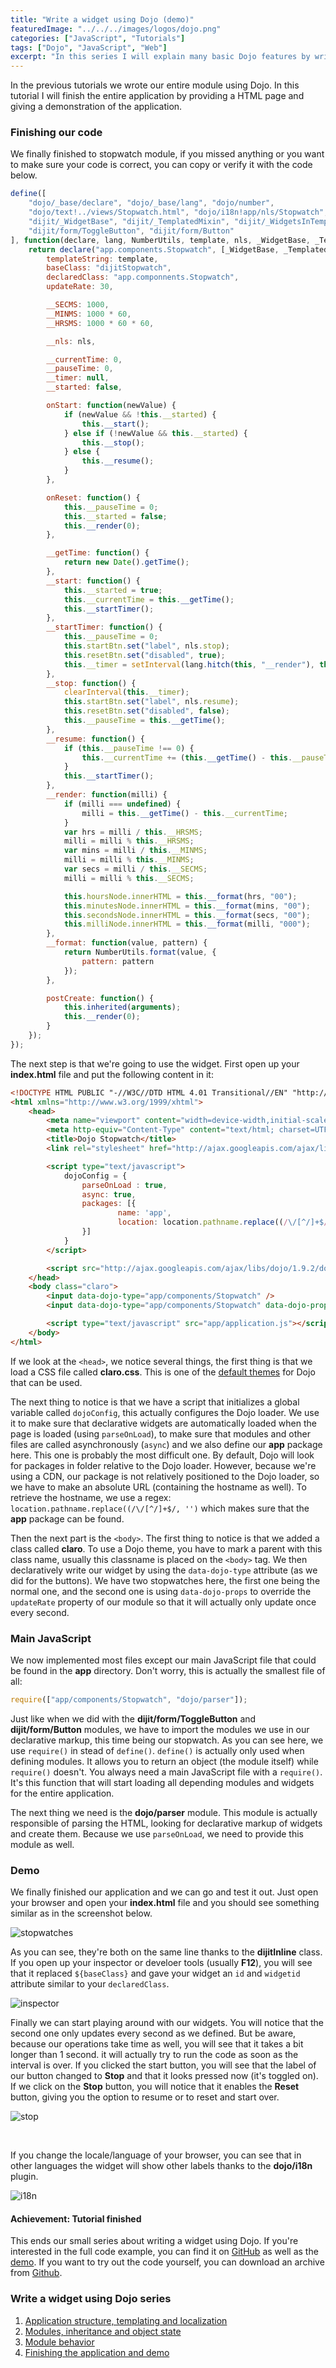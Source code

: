 ```yaml
---
title: "Write a widget using Dojo (demo)"
featuredImage: "../../../images/logos/dojo.png"
categories: ["JavaScript", "Tutorials"]
tags: ["Dojo", "JavaScript", "Web"]
excerpt: "In this series I will explain many basic Dojo features by writing a widget from scratch. Topics handled are internationalization, inheritance, AMD and more."
---
```


In the previous tutorials we wrote our entire module using Dojo. In this tutorial I will finish the entire application by providing a HTML page and giving a demonstration of the application.

### Finishing our code

We finally finished to stopwatch module, if you missed anything or you want to make sure your code is correct, you can copy or verify it with the code below.

```javascript
define([
    "dojo/_base/declare", "dojo/_base/lang", "dojo/number",
    "dojo/text!../views/Stopwatch.html", "dojo/i18n!app/nls/Stopwatch",
    "dijit/_WidgetBase", "dijit/_TemplatedMixin", "dijit/_WidgetsInTemplateMixin",
    "dijit/form/ToggleButton", "dijit/form/Button"
], function(declare, lang, NumberUtils, template, nls, _WidgetBase, _TemplatedMixin, _WidgetsInTemplateMixin) {
    return declare("app.components.Stopwatch", [_WidgetBase, _TemplatedMixin, _WidgetsInTemplateMixin], {
        templateString: template,
        baseClass: "dijitStopwatch",
        declaredClass: "app.componnents.Stopwatch",
        updateRate: 30,

        __SECMS: 1000,
        __MINMS: 1000 * 60,
        __HRSMS: 1000 * 60 * 60,

        __nls: nls,

        __currentTime: 0,
        __pauseTime: 0,
        __timer: null,
        __started: false,

        onStart: function(newValue) {
            if (newValue && !this.__started) {
                this.__start();
            } else if (!newValue && this.__started) {
                this.__stop();
            } else {
                this.__resume();
            }
        },

        onReset: function() {
            this.__pauseTime = 0;
            this.__started = false;
            this.__render(0);
        },

        __getTime: function() {
            return new Date().getTime();
        },
        __start: function() {
            this.__started = true;
            this.__currentTime = this.__getTime();
            this.__startTimer();
        },
        __startTimer: function() {
            this.__pauseTime = 0;
            this.startBtn.set("label", nls.stop);
            this.resetBtn.set("disabled", true);
            this.__timer = setInterval(lang.hitch(this, "__render"), this.__SECMS / this.updateRate);           
        },
        __stop: function() {
            clearInterval(this.__timer);
            this.startBtn.set("label", nls.resume);
            this.resetBtn.set("disabled", false);
            this.__pauseTime = this.__getTime();
        },
        __resume: function() {
            if (this.__pauseTime !== 0) {
                this.__currentTime += (this.__getTime() - this.__pauseTime);
            }
            this.__startTimer();
        },
        __render: function(milli) {
            if (milli === undefined) {
                milli = this.__getTime() - this.__currentTime;
            }
            var hrs = milli / this.__HRSMS;
            milli = milli % this.__HRSMS;
            var mins = milli / this.__MINMS;
            milli = milli % this.__MINMS;
            var secs = milli / this.__SECMS;
            milli = milli % this.__SECMS;

            this.hoursNode.innerHTML = this.__format(hrs, "00");
            this.minutesNode.innerHTML = this.__format(mins, "00");
            this.secondsNode.innerHTML = this.__format(secs, "00");
            this.milliNode.innerHTML = this.__format(milli, "000");
        },
        __format: function(value, pattern) {
            return NumberUtils.format(value, {
                pattern: pattern
            });
        },

        postCreate: function() {
            this.inherited(arguments);
            this.__render(0);
        }
    });
});
```

The next step is that we're going to use the widget. First open up your **index.html** file and put the following content in it:

```html
<!DOCTYPE HTML PUBLIC "-//W3C//DTD HTML 4.01 Transitional//EN" "http://www.w3.org/TR/html4/loose.dtd">
<html xmlns="http://www.w3.org/1999/xhtml">
    <head>
        <meta name="viewport" content="width=device-width,initial-scale=1,maximum-scale=1,minimum-scale=1,user-scalable=no" />
        <meta http-equiv="Content-Type" content="text/html; charset=UTF-8" />
        <title>Dojo Stopwatch</title>
        <link rel="stylesheet" href="http://ajax.googleapis.com/ajax/libs/dojo/1.9.1/dijit/themes/claro/claro.css" />

        <script type="text/javascript">
            dojoConfig = {
                parseOnLoad : true,
                async: true,
                packages: [{
                        name: 'app',
                        location: location.pathname.replace((/\/[^/]+$/, '') + 'app'
                }]
            }
        </script>

        <script src="http://ajax.googleapis.com/ajax/libs/dojo/1.9.2/dojo/dojo.js"></script>
    </head>
    <body class="claro">
        <input data-dojo-type="app/components/Stopwatch" />
        <input data-dojo-type="app/components/Stopwatch" data-dojo-props="updateRate: 1" />

        <script type="text/javascript" src="app/application.js"></script>
    </body>
</html>
```

If we look at the `<head>`, we notice several things, the first thing is that we load a CSS file called **claro.css**. This is one of the [default themes](http://dojotoolkit.org/reference-guide/1.9/dijit/themes.html#available-themes) for Dojo that can be used.

The next thing to notice is that we have a script that initializes a global variable called `dojoConfig`, this actually configures the Dojo loader. We use it to make sure that declarative widgets are automatically loaded when the page is loaded (using `parseOnLoad`), to make sure that modules and other files are called asynchronously (`async`) and we also define our **app** package here. This one is probably the most difficult one. By default, Dojo will look for packages in folder relative to the Dojo loader. However, because we're using a CDN, our package is not relatively positioned to the Dojo loader, so we have to make an absolute URL (containing the hostname as well). To retrieve the hostname, we use a regex: `location.pathname.replace((/\/[^/]+$/, '')` which makes sure that the **app** package can be found.

Then the next part is the `<body>`. The first thing to notice is that we added a class called **claro**. To use a Dojo theme, you have to mark a parent with this class name, usually this classname is placed on the `<body>` tag. We then declaratively write our widget by using the `data-dojo-type` attribute (as we did for the buttons). We have two stopwatches here, the first one being the normal one, and the second one is using `data-dojo-props` to override the `updateRate` property of our module so that it will actually only update once every second.

### Main JavaScript

We now implemented most files except our main JavaScript file that could be found in the **app** directory. Don't worry, this is actually the smallest file of all:

```javascript
require(["app/components/Stopwatch", "dojo/parser"]);
```

Just like when we did with the **dijit/form/ToggleButton** and **dijit/form/Button** modules, we have to import the modules we use in our declarative markup, this time being our stopwatch. As you can see here, we use `require()` in stead of `define()`. `define()` is actually only used when defining modules. It allows you to return an object (the module itself) while `require()` doesn't. You always need a main JavaScript file with a `require()`. It's this function that will start loading all depending modules and widgets for the entire application.

The next thing we need is the **dojo/parser** module. This module is actually responsible of parsing the HTML, looking for declarative markup of widgets and create them. Because we use `parseOnLoad`, we need to provide this module as well.

### Demo

We finally finished our application and we can go and test it out. Just open your browser and open your **index.html** file and you should see something similar as in the screenshot below.

![stopwatches](content/posts/2014/2014-01-10-dojo-widget-demo/images/stopwatches.png)

As you can see, they're both on the same line thanks to the **dijitInline** class. If you open up your inspector or develoer tools (usually **F12**), you will see that it replaced `${baseClass}` and gave your widget an `id` and `widgetid` attribute similar to your `declaredClass`.

![inspector](content/posts/2014/2014-01-10-dojo-widget-demo/images/inspector.png)

Finally we can start playing around with our widgets. You will notice that the second one only updates every second as we defined. But be aware, because our operations take time as well, you will see that it takes a bit longer than 1 second. it will actually try to run the code as soon as the interval is over. If you clicked the start button, you will see that the label of our button changed to **Stop** and that it looks pressed now (it's toggled on). If we click on the **Stop** button, you will notice that it enables the **Reset** button, giving you the option to resume or to reset and start over.

![stop](content/posts/2014/2014-01-10-dojo-widget-demo/images/stop.png)

 

If you change the locale/language of your browser, you can see that in other languages the widget will show other labels thanks to the **dojo/i18n** plugin.

![i18n](content/posts/2014/2014-01-10-dojo-widget-demo/images/i18n.png)

#### Achievement: Tutorial finished

This ends our small series about writing a widget using Dojo. If you're interested in the full code example, you can find it on [GitHub](http://github.com/g00glen00b/dojo-stopwatch/) as well as the [demo](http://g00glen00b.github.io/dojo-stopwatch/). If you want to try out the code yourself, you can download an archive from [Github](https://github.com/g00glen00b/dojo-stopwatch/archive/master.zip).

### Write a widget using Dojo series

1. [Application structure, templating and localization](/dojo-widget-resources/)
2. [Modules, inheritance and object state](/dojo-widget-inheritance/)
3. [Module behavior](/dojo-widget-behavior/)
4. [Finishing the application and demo](/dojo-widget-demo/)
